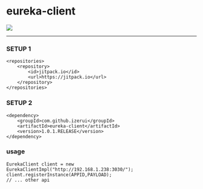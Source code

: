 # eureka-client


[![](https://jitpack.io/v/izerui/eureka-client.svg)](https://jitpack.io/#izerui/eureka-client)

---

### SETUP 1

```
<repositories>
    <repository>
        <id>jitpack.io</id>
        <url>https://jitpack.io</url>
    </repository>
</repositories>
```

### SETUP 2

```
<dependency>
    <groupId>com.github.izerui</groupId>
    <artifactId>eureka-client</artifactId>
    <version>1.0.1.RELEASE</version>
</dependency>
```

### usage

```
EurekaClient client = new EurekaClientImpl("http://192.168.1.238:3030/");
client.registerInstance(APPID,PAYLOAD);
// ... other api
```
